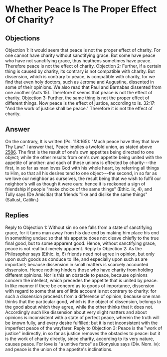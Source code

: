 # Whether Peace Is The Proper Effect Of Charity?
## Objections
Objection 1: It would seem that peace is not the proper effect of charity. For one cannot have charity without sanctifying grace. But some have peace who have not sanctifying grace, thus heathens sometimes have peace. Therefore peace is not the effect of charity.
Objection 2: Further, if a certain thing is caused by charity, its contrary is not compatible with charity. But dissension, which is contrary to peace, is compatible with charity, for we find that even holy doctors, such as Jerome and Augustine, dissented in some of their opinions. We also read that Paul and Barnabas dissented from one another (Acts 15). Therefore it seems that peace is not the effect of charity.
Objection 3: Further, the same thing is not the proper effect of different things. Now peace is the effect of justice, according to Is. 32:17: "And the work of justice shall be peace." Therefore it is not the effect of charity.
## Answer
On the contrary, It is written (Ps. 118:165): "Much peace have they that love Thy Law."
I answer that, Peace implies a twofold union, as stated above [2586](A[1]). The first is the result of one's own appetites being directed to one object; while the other results from one's own appetite being united with the appetite of another: and each of these unions is effected by charity---the first, in so far as man loves God with his whole heart, by referring all things to Him, so that all his desires tend to one object---the second, in so far as we love our neighbor as ourselves, the result being that we wish to fulfil our neighbor's will as though it were ours: hence it is reckoned a sign of friendship if people "make choice of the same things" (Ethic. ix, 4), and Tully says (De Amicitia) that friends "like and dislike the same things" (Sallust, Catilin.)
## Replies
Reply to Objection 1: Without sin no one falls from a state of sanctifying grace, for it turns man away from his due end by making him place his end in something undue: so that his appetite does not cleave chiefly to the true final good, but to some apparent good. Hence, without sanctifying grace, peace is not real but merely apparent.
Reply to Objection 2: As the Philosopher says (Ethic. ix, 6) friends need not agree in opinion, but only upon such goods as conduce to life, and especially upon such as are important; because dissension in small matters is scarcely accounted dissension. Hence nothing hinders those who have charity from holding different opinions. Nor is this an obstacle to peace, because opinions concern the intellect, which precedes the appetite that is united by peace. In like manner if there be concord as to goods of importance, dissension with regard to some that are of little account is not contrary to charity: for such a dissension proceeds from a difference of opinion, because one man thinks that the particular good, which is the object of dissension, belongs to the good about which they agree, while the other thinks that it does not. Accordingly such like dissension about very slight matters and about opinions is inconsistent with a state of perfect peace, wherein the truth will be known fully, and every desire fulfilled; but it is not inconsistent with the imperfect peace of the wayfarer.
Reply to Objection 3: Peace is the "work of justice" indirectly, in so far as justice removes the obstacles to peace: but it is the work of charity directly, since charity, according to its very nature, causes peace. For love is "a unitive force" as Dionysius says (Div. Nom. iv): and peace is the union of the appetite's inclinations.